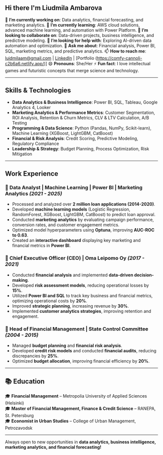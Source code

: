 ## Hi there  I'm Liudmila Ambarova

🔭 **I’m currently working on**: Data analytics, financial forecasting, and marketing analytics.
🌱 **I’m currently learning**: AWS cloud solutions, advanced machine learning, and automation with Power Platform.
👯 **I’m looking to collaborate on**: Data-driven projects, business intelligence, and predictive modeling.
🤔 **I’m looking for help with**: Exploring AI-driven data automation and optimization.
💬 **Ask me about**: Financial analysis, Power BI, SQL, marketing metrics, and predictive analytics.
📫 **How to reach me**: luidmilaam@gmail.com | [LinkedIn](https://www.linkedin.com/in/liudmila-ambarova/) | [Portfolio (https://comfy-cannoli-c2b6a6.netlify.app/)]
😄 **Pronouns**: She/Her
⚡ **Fun fact**: I love intellectual games and futuristic concepts that merge science and technology.

---

## Skills & Technologies
- **Data Analytics & Business Intelligence**: Power BI, SQL, Tableau, Google Analytics 4, Looker
- **Marketing Analytics & Performance Metrics**: Customer Segmentation, ROI Analysis, Retention & Churn Metrics, CLV & LTV Calculation, A/B Testing
- **Programming & Data Science**: Python (Pandas, NumPy, Scikit-learn), Machine Learning (XGBoost, LightGBM, CatBoost)
- **Financial & Risk Analysis**: Credit Scoring, Predictive Modeling, Regulatory Compliance
- **Leadership & Strategy**: Budget Planning, Process Optimization, Risk Mitigation

---

## Work Experience
### **🔹 Data Analyst | Machine Learning | Power BI | Marketing Analytics**  _(2021 - 2025)_
- Processed and analyzed over **2 million loan applications (2014-2020)**.
- Developed **machine learning models** (Logistic Regression, RandomForest, XGBoost, LightGBM, CatBoost) to predict loan approval.
- Conducted **marketing analytics** by evaluating campaign performance, conversion rates, and customer engagement metrics.
- Optimized model hyperparameters using **Optuna**, improving **AUC-ROC to 0.63**.
- Created an **interactive dashboard** displaying key marketing and financial metrics in **Power BI**.

### **🔹 Chief Executive Officer (CEO) | Oma Leipomo Oy**  _(2017 - 2021)_
- Conducted **financial analysis** and implemented **data-driven decision-making**.
- Developed **risk assessment models**, reducing operational losses by **15%**.
- Utilized **Power BI and SQL** to track key business and financial metrics, optimizing operational costs by **20%**.
- Improved **strategic planning**, increasing revenue by **30%**.
- Implemented **customer analytics strategies**, improving retention and engagement.

### **🔹 Head of Financial Management | State Control Committee**  _(2004 - 2015)_
- Managed **budget planning** and **financial risk analysis**.
- Developed **credit risk models** and conducted **financial audits**, reducing discrepancies by **25%**.
- Optimized **budget allocation**, improving financial efficiency by **20%**.

---

## 📚 Education
🎓 **Financial Management** – Metropolia University of Applied Sciences (Helsinki)  
🎓 **Master of Financial Management, Finance & Credit Science** – RANEPA, St. Petersburg  
🎓 **Economist in Urban Studies** – College of Urban Management, Petrozavodsk  

---

 Always open to new opportunities in **data analytics, business intelligence, marketing analytics, and financial forecasting!**
